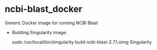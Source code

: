 # ncbi-blast_docker
Generic Docker image for running NCBI Blast

* Building Singularity image:

    sudo /usr/local/bin/singularity build ncbi-blast-2.7.1.simg Singularity 

